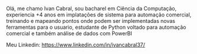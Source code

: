 Olá, me chamo Ivan Cabral, sou bacharel em Ciência da Computação, experiencia +4 anos em implatações de sistema para automação comercial,
treinando e mapeando pontos onde podem ser implementadas novas ferramentas para o usuario, estudante de Python voltado para automação comercial
e também análise de dados com PowerBI

Meu Linkedin: https://www.linkedin.com/in/ivancabral37/
